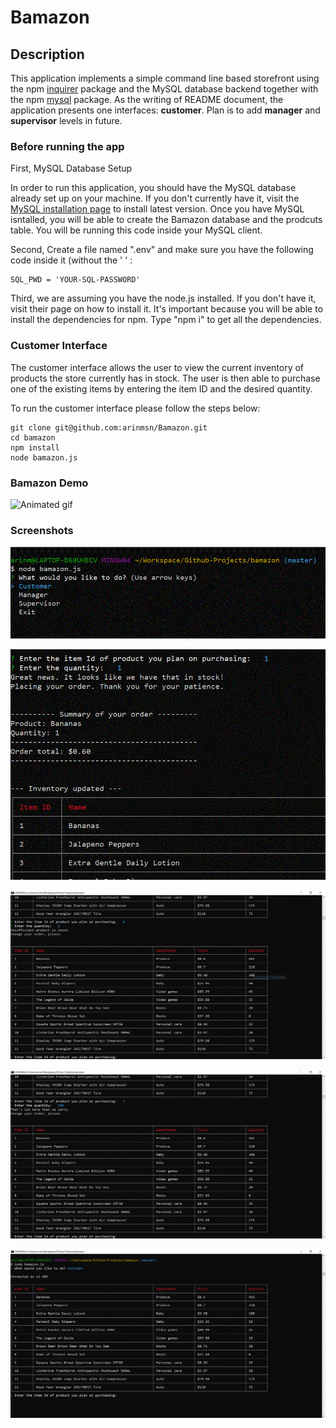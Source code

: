 
# Bamazon

## Description

This application implements a simple command line based storefront using the npm  [inquirer](https://www.npmjs.com/package/inquirer)  package and the MySQL database backend together with the npm  [mysql](https://www.npmjs.com/package/mysql)  package. As the writing of README document, the application presents one interfaces:  **customer**. Plan is to add **manager** and **supervisor** levels in future.

###  Before running the app
First, MySQL Database Setup

In order to run this application, you should have the MySQL database already set up on your machine. If you don't currently have it, visit the  [MySQL installation page](https://dev.mysql.com/doc/refman/5.6/en/installing.html)  to install latest version. Once you have MySQL isntalled, you will be able to create the  Bamazon database and the prodcuts table. You will be running this code inside your MySQL client.

Second, Create a file named ".env" and make sure you have the following code inside it (without the ' ' :

```
SQL_PWD = 'YOUR-SQL-PASSWORD'
```
Third, we are assuming you have the node.js installed. If you don't have it, visit their page on how to install it. It's important because you will be able to install the dependencies for npm. Type "npm i" to get all the dependencies.
### Customer Interface

The customer interface allows the user to view the current inventory of products the store currently has in stock. The user is then able to purchase one of the existing items by entering the item ID and the desired quantity. 

To run the customer interface please follow the steps below:

```
git clone git@github.com:arinmsn/Bamazon.git
cd bamazon
npm install
node bamazon.js

```

### Bamazon Demo

![Animated gif](LIRI_app.gif "Animation of completed project in action")

### Screenshots

![initial menu options](img/bamazon_Menu.GIF "initial menu options")

![Item in stock message](img/customer_ordered_instock.GIF "Item in stock message")

![Insufficient quantity message](img/Insufficient_msg_customer.GIF "Insufficient quantity message")

![Error message user asking for more than stock](img/LotMore_message_customer.GIF "Error message user asking for more than stock")

![initial customer order](img/menu_customer.GIF "")
